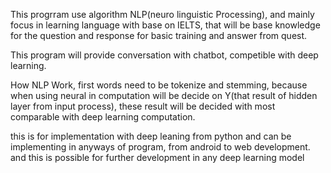 This progrram use algorithm NLP(neuro linguistic Processing), and mainly focus in learning language with base on IELTS, that will be base knowledge for the question and response for basic training and answer from quest.

This program will provide conversation with chatbot, competible with deep learning.

How NLP Work, first words need to be tokenize and stemming, because when using neural in computation will be decide on Y(that result of hidden layer from input process), these result will be decided with most comparable with deep learning computation.

this is for implementation with deep leaning from python and can be implementing in anyways of program, from android to web development.
and this is possible for further development in any deep learning model